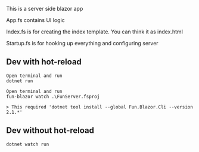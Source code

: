 This is a server side blazor app

App.fs contains UI logic

Index.fs is for creating the index template. You can think it as index.html

Startup.fs is for hooking up everything and configuring server


## Dev with hot-reload

    Open terminal and run
    dotnet run

    Open terminal and run
    fun-blazor watch .\FunServer.fsproj

    > This required 'dotnet tool install --global Fun.Blazor.Cli --version 2.1.*'
    
## Dev without hot-reload

    dotnet watch run